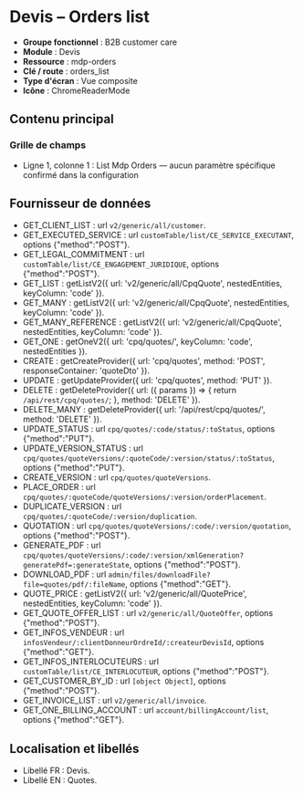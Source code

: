 # Devis – Orders list

- **Groupe fonctionnel** : B2B customer care
- **Module** : Devis
- **Ressource** : mdp-orders
- **Clé / route** : orders_list
- **Type d'écran** : Vue composite
- **Icône** : ChromeReaderMode

## Contenu principal
### Grille de champs
- Ligne 1, colonne 1 : List Mdp Orders — aucun paramètre spécifique confirmé dans la configuration

## Fournisseur de données
- GET_CLIENT_LIST : url `v2/generic/all/customer`.
- GET_EXECUTED_SERVICE : url `customTable/list/CE_SERVICE_EXECUTANT`, options {"method":"POST"}.
- GET_LEGAL_COMMITMENT : url `customTable/list/CE_ENGAGEMENT_JURIDIQUE`, options {"method":"POST"}.
- GET_LIST : getListV2({
  url: 'v2/generic/all/CpqQuote',
  nestedEntities,
  keyColumn: 'code'
}).
- GET_MANY : getListV2({
  url: 'v2/generic/all/CpqQuote',
  nestedEntities,
  keyColumn: 'code'
}).
- GET_MANY_REFERENCE : getListV2({
  url: 'v2/generic/all/CpqQuote',
  nestedEntities,
  keyColumn: 'code'
}).
- GET_ONE : getOneV2({
  url: 'cpq/quotes/',
  keyColumn: 'code',
  nestedEntities
}).
- CREATE : getCreateProvider({
  url: 'cpq/quotes',
  method: 'POST',
  responseContainer: 'quoteDto'
}).
- UPDATE : getUpdateProvider({
  url: 'cpq/quotes',
  method: 'PUT'
}).
- DELETE : getDeleteProvider({
  url: ({
    params
  }) => {
    return `/api/rest/cpq/quotes/`;
  },
  method: 'DELETE'
}).
- DELETE_MANY : getDeleteProvider({
  url: '/api/rest/cpq/quotes/',
  method: 'DELETE'
}).
- UPDATE_STATUS : url `cpq/quotes/:code/status/:toStatus`, options {"method":"PUT"}.
- UPDATE_VERSION_STATUS : url `cpq/quotes/quoteVersions/:quoteCode/:version/status/:toStatus`, options {"method":"PUT"}.
- CREATE_VERSION : url `cpq/quotes/quoteVersions`.
- PLACE_ORDER : url `cpq/quotes/:quoteCode/quoteVersions/:version/orderPlacement`.
- DUPLICATE_VERSION : url `cpq/quotes/:quoteCode/:version/duplication`.
- QUOTATION : url `cpq/quotes/quoteVersions/:code/:version/quotation`, options {"method":"POST"}.
- GENERATE_PDF : url `cpq/quotes/quoteVersions/:code/:version/xmlGeneration?generatePdf=:generateState`, options {"method":"POST"}.
- DOWNLOAD_PDF : url `admin/files/downloadFile?file=quotes/pdf/:fileName`, options {"method":"GET"}.
- QUOTE_PRICE : getListV2({
  url: 'v2/generic/all/QuotePrice',
  nestedEntities,
  keyColumn: 'code'
}).
- GET_QUOTE_OFFER_LIST : url `v2/generic/all/QuoteOffer`, options {"method":"POST"}.
- GET_INFOS_VENDEUR : url `infosVendeur/:clientDonneurOrdreId/:createurDevisId`, options {"method":"GET"}.
- GET_INFOS_INTERLOCUTEURS : url `customTable/list/CE_INTERLOCUTEUR`, options {"method":"POST"}.
- GET_CUSTOMER_BY_ID : url `[object Object]`, options {"method":"POST"}.
- GET_INVOICE_LIST : url `v2/generic/all/invoice`.
- GET_ONE_BILLING_ACCOUNT : url `account/billingAccount/list`, options {"method":"GET"}.

## Localisation et libellés
- Libellé FR : Devis.
- Libellé EN : Quotes.